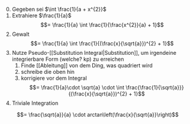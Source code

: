 
0. Gegeben sei $\int \frac{1}{a + x^{2}}$ 
1. Extrahiere $\frac{1}{a}$
$$= \frac{1}{a} \int \frac{1}{\frac{x^{2}}{a} + 1}$$
2. Gewalt
$$= \frac{1}{a} \int \frac{1}{(\frac{x}{\sqrt{a}})^{2} + 1}$$
3. Nutze Pseudo-[[Substitution Integral|Substitution]], um irgendeine integrierbare Form (welche? kp) zu erreichen
	1. Finde [[Ableitung]] von dem Ding, was quadriert wird
	2. schreibe die oben hin
	3. korrigiere vor dem Integral
$$= \frac{1}{a}\cdot \sqrt{a} \cdot \int \frac{\frac{1}{\sqrt{a}}}{(\frac{x}{\sqrt{a}})^{2} + 1}$$
4. Triviale Integration

$$= \frac{\sqrt{a}}{a} \cdot arctan\left(\frac{x}{\sqrt{a}}\right)$$

